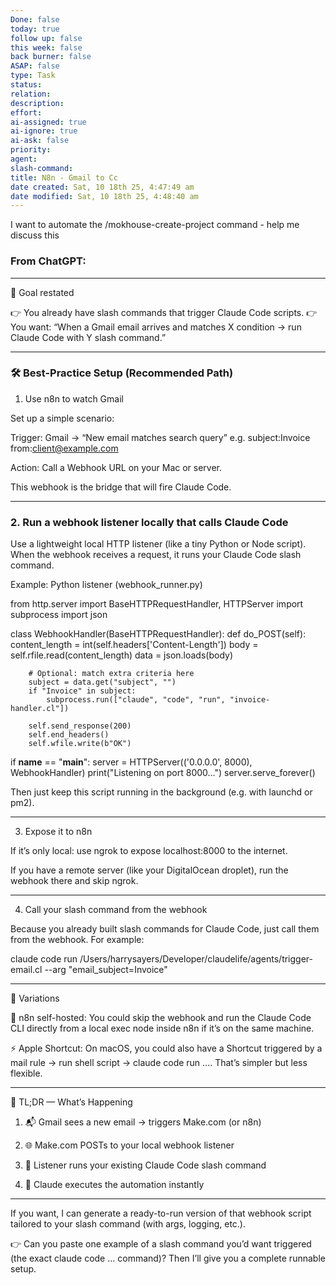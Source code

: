 ```yaml
---
Done: false
today: true
follow up: false
this week: false
back burner: false
ASAP: false
type: Task
status:
relation:
description:
effort:
ai-assigned: true
ai-ignore: true
ai-ask: false
priority:
agent:
slash-command:
title: N8n - Gmail to Cc
date created: Sat, 10 18th 25, 4:47:49 am
date modified: Sat, 10 18th 25, 4:48:40 am
---
```

I want to automate the /mokhouse-create-project command - help me discuss this 


### From ChatGPT:

---

🧠 Goal restated

👉 You already have slash commands that trigger Claude Code scripts.
👉 You want: “When a Gmail email arrives and matches X condition → run Claude Code with Y slash command.”


---

### 🛠️ Best-Practice Setup (Recommended Path)

1. Use  n8n to watch Gmail

Set up a simple scenario:

Trigger: Gmail → “New email matches search query”
e.g. subject:Invoice from:client@example.com

Action: Call a Webhook URL on your Mac or server.


This webhook is the bridge that will fire Claude Code.


---

### 2. Run a webhook listener locally that calls Claude Code

Use a lightweight local HTTP listener (like a tiny Python or Node script).
When the webhook receives a request, it runs your Claude Code slash command.

Example: Python listener (webhook_runner.py)

from http.server import BaseHTTPRequestHandler, HTTPServer
import subprocess
import json

class WebhookHandler(BaseHTTPRequestHandler):
    def do_POST(self):
        content_length = int(self.headers['Content-Length'])
        body = self.rfile.read(content_length)
        data = json.loads(body)
        
        # Optional: match extra criteria here
        subject = data.get("subject", "")
        if "Invoice" in subject:
            subprocess.run(["claude", "code", "run", "invoice-handler.cl"])

        self.send_response(200)
        self.end_headers()
        self.wfile.write(b"OK")

if __name__ == "__main__":
    server = HTTPServer(('0.0.0.0', 8000), WebhookHandler)
    print("Listening on port 8000...")
    server.serve_forever()

Then just keep this script running in the background (e.g. with launchd or pm2).


---

3. Expose it to  n8n

If it’s only local: use ngrok to expose localhost:8000 to the internet.

If you have a remote server (like your DigitalOcean droplet), run the webhook there and skip ngrok.



---

4. Call your slash command from the webhook

Because you already built slash commands for Claude Code, just call them from the webhook.
For example:

claude code run /Users/harrysayers/Developer/claudelife/agents/trigger-email.cl --arg "email_subject=Invoice"


---

🧰 Variations

🔁 n8n self-hosted: You could skip the webhook and run the Claude Code CLI directly from a local exec node inside n8n if it’s on the same machine.

⚡ Apple Shortcut: On macOS, you could also have a Shortcut triggered by a mail rule → run shell script → claude code run .... That’s simpler but less flexible.



---

🧪 TL;DR — What’s Happening

1. 📬 Gmail sees a new email → triggers Make.com (or n8n)


2. 🌐 Make.com POSTs to your local webhook listener


3. 🧠 Listener runs your existing Claude Code slash command


4. 🤖 Claude executes the automation instantly




---

If you want, I can generate a ready-to-run version of that webhook script tailored to your slash command (with args, logging, etc.).

👉 Can you paste one example of a slash command you’d want triggered (the exact claude code ... command)? Then I’ll give you a complete runnable setup.

